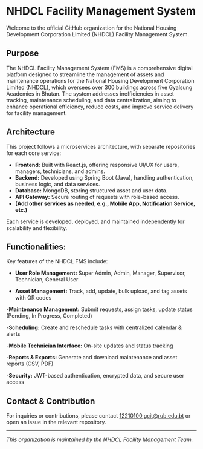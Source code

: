 # NHDCL Facility Management System

Welcome to the official GitHub organization for the National Housing Development Corporation Limited (NHDCL) Facility Management System.

## Purpose

The NHDCL Facility Management System (FMS) is a comprehensive digital platform designed to streamline the management of assets and maintenance operations for the National Housing Development Corporation Limited (NHDCL), which oversees over 300 buildings across five Gyalsung Academies in Bhutan. The system addresses inefficiencies in asset tracking, maintenance scheduling, and data centralization, aiming to enhance operational efficiency, reduce costs, and improve service delivery for facility management.

## Architecture

This project follows a microservices architecture, with separate repositories for each core service:

- **Frontend:** Built with React.js, offering responsive UI/UX for users, managers, technicians, and admins.
- **Backend:**  Developed using Spring Boot (Java), handling authentication, business logic, and data services.
- **Database:** MongoDB, storing structured asset and user data.
- **API Gateway:** Secure routing of requests with role-based access.
- **(Add other services as needed, e.g., Mobile App, Notification Service, etc.)**

Each service is developed, deployed, and maintained independently for scalability and flexibility.

## Functionalities:
Key features of the NHDCL FMS include:

- **User Role Management:** Super Admin, Admin, Manager, Supervisor, Technician, General User

- **Asset Management:** Track, add, update, bulk upload, and tag assets with QR codes

-**Maintenance Management:** Submit requests, assign tasks, update status (Pending, In Progress, Completed)

-**Scheduling:** Create and reschedule tasks with centralized calendar & alerts

-**Mobile Technician Interface:** On-site updates and status tracking

-**Reports & Exports:** Generate and download maintenance and asset reports (CSV, PDF)

-**Security:** JWT-based authentication, encrypted data, and secure user access


## Contact & Contribution

For inquiries or contributions, please contact 12210100.gcit@rub.edu.bt or open an issue in the relevant repository.

---

*This organization is maintained by the NHDCL Facility Management Team.*
